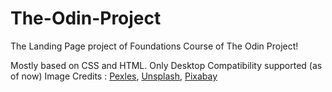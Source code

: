 # The-Odin-Project

The Landing Page project of Foundations Course of The Odin Project!

Mostly based on CSS and HTML. Only Desktop Compatibility supported (as of now)
Image Credits : [Pexles](https://pexels.com), [Unsplash](https://unsplash.com), [Pixabay](https://pixabay.com)
